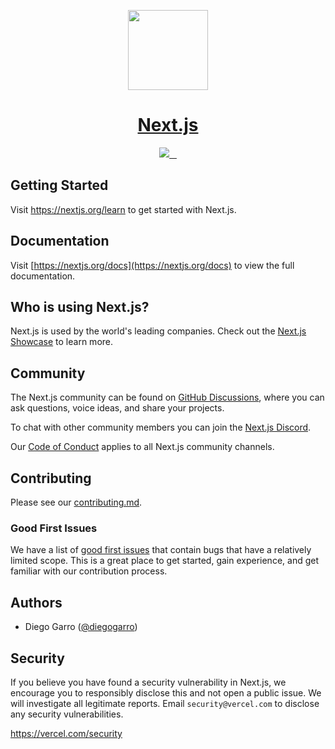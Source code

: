 <p align="center">
  <a href="https://nextjs.org">
    <picture>
      <source media="(prefers-color-scheme: dark)" srcset="https://assets.vercel.com/image/upload/v1662130559/nextjs/Icon_dark_background.png">
      <img src="https://assets.vercel.com/image/upload/v1662130559/nextjs/Icon_light_background.png" height="128">
    </picture>
    <h1 align="center">Next.js</h1>
  </a>
</p>

<p align="center">
  <a aria-label="Vercel logo" href="https://vercel.com">
    <img src="https://img.shields.io/badge/MADE%20BY%20Vercel-000000.svg?style=for-the-badge&logo=Vercel&labelColor=000">
  </a>
  <a aria-label="NPM version" href="https://www.npmjs.com/package/next">
    <img alt="" src="https://img.shields.io/npm/v/next.svg?style=for-the-badge&labelColor=000000">
  </a>
  <a aria-label="License" href="https://github.com/vercel/next.js/blob/canary/license.md">
    <img alt="" src="https://img.shields.io/npm/l/next.svg?style=for-the-badge&labelColor=000000">
  </a>
  <a aria-label="Join the community on GitHub" href="https://github.com/vercel/next.js/discussions">
    <img alt="" src="https://img.shields.io/badge/Join%20the%20community-blueviolet.svg?style=for-the-badge&logo=Next.js&labelColor=000000&logoWidth=20">
  </a>
</p>

## Getting Started

Visit <a aria-label="next.js learn" href="https://nextjs.org/learn">https://nextjs.org/learn</a> to get started with Next.js.

## Documentation

Visit [https://nextjs.org/docs](https://nextjs.org/docs) to view the full documentation.

## Who is using Next.js?

Next.js is used by the world's leading companies. Check out the [Next.js Showcase](https://nextjs.org/showcase) to learn more.

## Community

The Next.js community can be found on [GitHub Discussions](https://github.com/vercel/next.js/discussions), where you can ask questions, voice ideas, and share your projects.

To chat with other community members you can join the [Next.js Discord](https://nextjs.org/discord).

Our [Code of Conduct](https://github.com/vercel/next.js/blob/canary/CODE_OF_CONDUCT.md) applies to all Next.js community channels.

## Contributing

Please see our [contributing.md](/contributing.md).

### Good First Issues

We have a list of [good first issues](https://github.com/vercel/next.js/labels/good%20first%20issue) that contain bugs that have a relatively limited scope. This is a great place to get started, gain experience, and get familiar with our contribution process.

## Authors

- Diego Garro ([@diegogarro](https://x.com/diegogarro1994?t=XLnT7n7s-wNbamKusf47cg&s=35))

## Security

If you believe you have found a security vulnerability in Next.js, we encourage you to responsibly disclose this and not open a public issue. We will investigate all legitimate reports. Email `security@vercel.com` to disclose any security vulnerabilities.

https://vercel.com/security